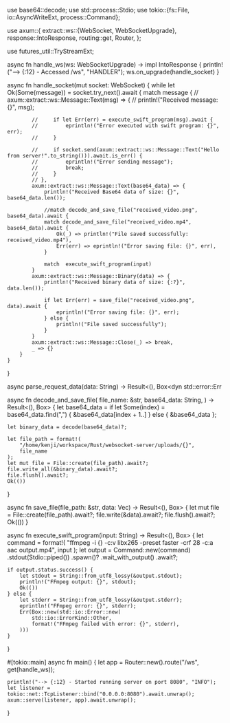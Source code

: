 use base64::decode;
use std::process::Stdio;
use tokio::{fs::File, io::AsyncWriteExt, process::Command};

use axum::{
extract::ws::{WebSocket, WebSocketUpgrade},
response::IntoResponse,
routing::get,
Router,
};

use futures_util::TryStreamExt;

async fn handle_ws(ws: WebSocketUpgrade) -> impl IntoResponse {
println!("--> {:12} - Accessed /ws", "HANDLER");
ws.on_upgrade(handle_socket)
}

async fn handle_socket(mut socket: WebSocket) {
while let Ok(Some(message)) = socket.try_next().await {
match message {
// axum::extract::ws::Message::Text(msg) => {
// println!("Received message: {}", msg);

            //     if let Err(err) = execute_swift_program(msg).await {
            //         eprintln!("Error executed with swift program: {}", err);
            //     }

            //     if socket.send(axum::extract::ws::Message::Text("Hello from server!".to_string())).await.is_err() {
            //         eprintln!("Error sending message");
            //         break;
            //     }
            // },
            axum::extract::ws::Message::Text(base64_data) => {
                println!("Received Base64 data of size: {}", base64_data.len());

                //match decode_and_save_file("received_video.png", base64_data).await {
                match decode_and_save_file("received_video.mp4", base64_data).await {
                    Ok(_) => println!("File saved successfully: received_video.mp4"),
                    Err(err) => eprintln!("Error saving file: {}", err),
                }

                match  execute_swift_program(input)
            }
            axum::extract::ws::Message::Binary(data) => {
                println!("Received binary data of size: {:?}", data.len());

                if let Err(err) = save_file("received_video.png", data).await {
                    eprintln!("Error saving file: {}", err);
                } else {
                    println!("File saved successfully");
                }
            }
            axum::extract::ws::Message::Close(_) => break,
            _ => {}
        }
    }

}

async parse_request_data(data: String) -> Result<(), Box<dyn std::error::Err

async fn decode_and_save_file(
file_name: &str,
base64_data: String,
) -> Result<(), Box<dyn std::error::Error>> {
let base64_data = if let Some(index) = base64_data.find(",") {
&base64_data[index + 1..]
} else {
&base64_data
};

    let binary_data = decode(base64_data)?;

    let file_path = format!(
        "/home/kenji/workspace/Rust/websocket-server/uploads/{}",
        file_name
    );
    let mut file = File::create(file_path).await?;
    file.write_all(&binary_data).await?;
    file.flush().await?;
    Ok(())

}

async fn save_file(file_path: &str, data: Vec<u8>) -> Result<(), Box<dyn std::error::Error>> {
let mut file = File::create(file_path).await?;
file.write(&data).await?;
file.flush().await?;
Ok(())
}

async fn execute_swift_program(input: String) -> Result<(), Box<dyn std::error::Error>> {
let command = format!(
"ffmpeg -i {} -c:v libx265 -preset faster -crf 28 -c:a aac output.mp4",
input
);
let output = Command::new(command)
.stdout(Stdio::piped())
.spawn()?
.wait_with_output()
.await?;

    if output.status.success() {
        let stdout = String::from_utf8_lossy(&output.stdout);
        println!("FFmpeg output: {}", stdout);
        Ok(())
    } else {
        let stderr = String::from_utf8_lossy(&output.stderr);
        eprintln!("FFmpeg error: {}", stderr);
        Err(Box::new(std::io::Error::new(
            std::io::ErrorKind::Other,
            format!("FFmpeg failed with error: {}", stderr),
        )))
    }

}

#[tokio::main]
async fn main() {
let app = Router::new().route("/ws", get(handle_ws));

    println!("--> {:12} - Started running server on port 8080", "INFO");
    let listener = tokio::net::TcpListener::bind("0.0.0.0:8080").await.unwrap();
    axum::serve(listener, app).await.unwrap();

}
